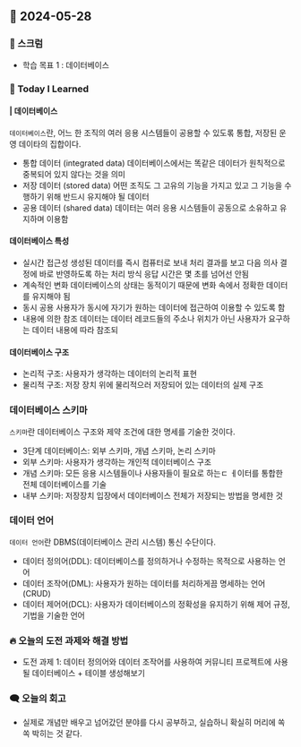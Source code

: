## 📆 2024-05-28

### 🔔 스크럼

- 학습 목표 1 : 데이터베이스
  <br/>

### 🚀 Today I Learned

#### | 데이터베이스

`데이터베이스`란, 어느 한 조직의 여러 응용 시스템들이 공용할 수 있도롞 통합, 저장된 운영 데이타의 집합이다.

- 통합 데이터 (integrated data)
  데이터베이스에서는 똑같은 데이터가 원칙적으로 중복되어 있지 않다는 것을 의미
- 저장 데이터 (stored data)
  어떤 조직도 그 고유의 기능을 가지고 있고 그 기능을 수행하기 위해 반드시 유지해야 될 데이터
- 공용 데이터 (shared data)
  데이터는 여러 응용 시스템들이 공동으로 소유하고 유지하며 이용함

#### 데이터베이스 특성

- 실시간 접근성
  생성된 데이터를 즉시 컴퓨터로 보내 처리 결과를 보고 다음 의사 결정에 바로 반영하도록 하는 처리 방식
  응답 시간은 몇 초를 넘어선 안됨
- 계속적인 변화
  데이터베이스의 상태는 동적이기 때문에 변화 속에서 정확한 데이터를 유지해야 됨
- 동시 공용
  사용자가 동시에 자기가 원하는 데이터에 접근하여 이용할 수 있도록 함
- 내용에 의한 참조
  데이터는 데이터 레코드들의 주소나 위치가 아닌 사용자가 요구하는 데이터 내용에 따라 참조되

#### 데이터베이스 구조

- 논리적 구조: 사용자가 생각하는 데이터의 논리적 표현
- 물리적 구조: 저장 장치 위에 물리적으러 저장되어 있는 데이터의 실제 구조

### 데이터베이스 스키마

`스키마`란 데이터베이스 구조와 제약 조건에 대한 명세를 기술한 것이다.

- 3단계 데이터베이스: 외부 스키마, 개념 스키마, 논리 스키마
- 외부 스키마: 사용자가 생각하는 개인적 데이터베이스 구조
- 개념 스키마: 모든 응용 시스템들이나 사용자들이 필요로 하는ㄷ ㅔ이터를 통합한 전체 데이터베이스를 기술
- 내부 스키마: 저장장치 입장에서 데이터베이스 전체가 저장되는 방법을 명세한 것

### 데이터 언어

`데이터 언어`란 DBMS(데이터베이스 관리 시스템) 통신 수단이다.

- 데이터 정의어(DDL): 데이터베이스를 정의하거나 수정하는 목적으로 사용하는 언어
- 데이터 조작어(DML): 사용자가 원하는 데이터를 처리하게끔 명세하는 언어 (CRUD)
- 데이터 제어어(DCL): 사용자가 데이터베이스의 정확성을 유지하기 위해 제어 규정, 기법을 기술한 언어

### 🔥 오늘의 도전 과제와 해결 방법

- 도전 과제 1: 데이터 정의어와 데이터 조작어를 사용하여 커뮤니티 프로젝트에 사용될 데이터베이스 + 테이블 생성해보기

### 🗨️ 오늘의 회고

<!--
- 오늘의 학습 경험에 대한 자유로운 생각이나 느낀 점을 기록합니다.
- 성공적인 점, 개선해야 할 점, 새롭게 시도하고 싶은 방법 등을 포함할 수 있습니다.-->

- 실제로 개념만 배우고 넘어갔던 분야를 다시 공부하고, 실습하니 확실히 머리에 쏙쏙 박히는 것 같다.
